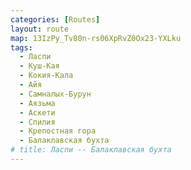 ```yaml
---
categories: [Routes]
layout: route
map: 13IzPy_Tv80n-rs06XpRvZ0Ox23-YXLku
tags:
  - Ласпи
  - Куш-Кая
  - Кокия-Кала
  - Айя
  - Самналых-Бурун
  - Аязьма
  - Аскети
  - Спилия
  - Крепостная гора
  - Балаклавская бухта
# title: Ласпи -- Балаклавская бухта
---
```

